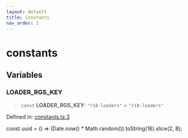 ```yaml
---
layout: default
title: Constants
nav_order: 2
---
```


# constants

## Variables

### LOADER_RGS_KEY

> `const` **LOADER_RGS_KEY**: `"r18-loaders"` = `"r18-loaders"`

Defined in: [constants.ts:3](https://github.com/react18-tools/turborepo-template/blob/599a3e37d516fb32fbe8dde5816c1dd8067dd47e/lib/src/constants.ts#L3)

const uuid = () =\> (Date.now() \* Math.random()).toString(16).slice(2, 8);
